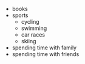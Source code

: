 - books
- sports
  - cycling
  - swimming
  - car races
  - skiing
- spending time with family
- spending time with friends
